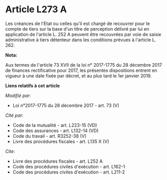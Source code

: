 # Article L273 A

Les créances de l'Etat ou celles qu'il est chargé de recouvrer pour le compte de tiers sur la base d'un titre de perception
délivré par lui en application de l'article L. 252 A peuvent être recouvrées par voie de saisie administrative à tiers
détenteur dans les conditions prévues à l'article L. 262.

**Nota:**

Aux termes de l'article 73 XVII de la loi n° 2017-1775 du 28 décembre 2017 de finances rectificative pour 2017, les présentes
dispositions entrent en vigueur à une date fixée par décret, et au plus tard le 1er janvier 2019.

**Liens relatifs à cet article**

_Modifié par_:

  - Loi n°2017-1775 du 28 décembre 2017 - art. 73 (V)

_Cité par_:

  - Code de la mutualité - art. L223-15 (VD)
  - Code des assurances - art. L132-14 (VD)
  - Code du travail - art. R3252-38 (V)
  - Livre des procédures fiscales - art. L135 X (V)

_Cite_:

  - Livre des procédures fiscales - art. L252 A
  - Code des procédures civiles d'exécution - art. L162-1
  - Code des procédures civiles d'exécution - art. L211-2
